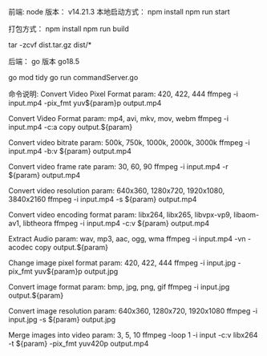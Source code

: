 前端:
node 版本： v14.21.3
本地启动方式：
npm install 
npm run start


打包方式：
npm install 
npm run build

tar -zcvf dist.tar.gz dist/*


后端：
go 版本
go18.5

go mod tidy
go run commandServer.go


命令说明:
Convert Video Pixel Format
param: 420, 422, 444
ffmpeg -i input.mp4 -pix_fmt yuv${param}p output.mp4

Convert Video Format
param: mp4, avi, mkv, mov, webm
ffmpeg -i input.mp4 -c:a copy output.${param}

Convert video bitrate
param: 500k, 750k, 1000k, 2000k, 3000k
ffmpeg -i input.mp4 -b:v ${param} output.mp4

Convert video frame rate
param: 30, 60, 90
ffmpeg -i input.mp4 -r ${param} output.mp4

Convert video resolution
param: 640x360, 1280x720, 1920x1080, 3840x2160
ffmpeg -i input.mp4 -s ${param} output.mp4

Convert video encoding format
param: libx264, libx265, libvpx-vp9, libaom-av1, libtheora
ffmpeg -i input.mp4 -c:v ${param} output.mp4

Extract Audio
param: wav, mp3, aac, ogg, wma
ffmpeg -i input.mp4 -vn -acodec copy output.${param}



Change image pixel format
param: 420, 422, 444
ffmpeg -i input.jpg -pix_fmt yuv${param}p output.jpg

Convert image format
param: bmp, jpg, png, gif
ffmpeg -i input.jpg output.${param}

Convert image resolution
param: 640x360, 1280x720, 1920x1080
ffmpeg -i input.jpg -s ${param} output.jpg

Merge images into video
param: 3, 5, 10
ffmpeg -loop 1 -i input -c:v libx264 -t ${param} -pix_fmt yuv420p output.mp4
